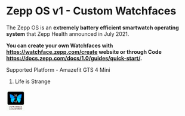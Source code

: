 # Zepp OS v1 - Custom Watchfaces

The Zepp OS is an **extremely battery efficient smartwatch operating system** that Zepp Health announced in July 2021.

**You can create your own Watchfaces with https://watchface.zepp.com/create website or through  Code https://docs.zepp.com/docs/1.0/guides/quick-start/.**

Supported Platform - Amazefit GTS 4 Mini

 1. Life is Strange
<img src="screenshots/1.png" alt="" width="50"/>
